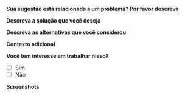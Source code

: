 <!--
name: Feature request
about: Sugerir uma ideia para este projeto.
title: "[Sugestão] - "
labels: enhancement
assignees: ''
-->

**Sua sugestão está relacionada a um problema? Por favor descreva**
<!-- Uma descrição clara e concisa de qual é o problema. -->

**Descreva a solução que você deseja**
<!-- Uma descrição clara e concisa do que você deseja que aconteça. -->

**Descreva as alternativas que você considerou**
<!-- Uma descrição clara e concisa de quaisquer soluções ou recursos alternativos que você considerou. -->

**Contexto adicional**
<!-- Adicione qualquer outro contexto ou capturas de tela sobre a solicitação de recurso aqui. -->

**Você tem interesse em trabalhar nisso?**
- [ ] Sim
- [ ] Não

**Screenshots**
<!-- Adicionar screenshots caso seja necessário. -->